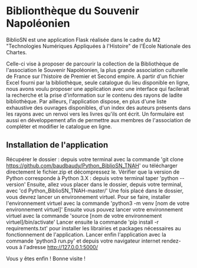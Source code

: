 
# Biblionthèque du Souvenir Napoléonien

BiblioSN est une application Flask réalisée dans le cadre du M2 "Technologies Numériques Appliquées à l'Histoire" de l'École Nationale des Chartes.

Celle-ci vise à proposer de parcourir la collection de la Bibliothèque de l'association le Souvenir Napoléonien, la plus grande association culturelle de France sur l'histoire de Premier et Second empire. A partir d'un fichier Excel fourni par la bibliothèque, seule catalogue du lieu disponible en ligne,  nous avons voulu proposer une application avec une interface qui facilerait la recherche et la prise d'information sur le contenu des rayons de ladite bibliothèque. Par ailleurs, l'application dispose, en plus d'une liste exhaustive des ouvrages disponibles, d'un index des auteurs présents dans les rayons avec un renvoi vers les livres qu'ils ont écrit. Un formulaire est aussi en développement afin de permettre aux membres de l'association de compléter et modifier le catalogue en ligne.

## Installation de l'application

Récupérer le dossier : depuis votre terminal avec la commande 'git clone https://github.com/baudbaudy/Python_BiblioSN_TNAH' ou télécharger directement le fichier.zip et décompressez le. 
Vérifier que la version de Python corresponde à Python 3.X : depuis votre terminal taper 'python --version'
Ensuite, allez vous placer dans le dossier, depuis votre terminal, avec 'cd Python_BiblioSN_TNAH-master/'
Une fois placé dans le dossier, vous devrez lancer un environnement virtuel.
Pour se faire, installer l'environnement virtuel avec la commande 'python3 -m venv [nom de votre environnement virtuel]'
Ensuite vous pouvez lancer votre environnement virtuel avec la commande 'source [nom de votre environnement virtuel]/bin/activate'
Lancer ensuite la commande 'pip install -r requirements.txt' pour installer les librairies et packages nécessaires au fonctionnement de l'application.
Lancer enfin l'application avec la commande 'python3 run.py' et depuis votre navigateur internet rendez-vous à l'adresse http://127.0.0.1:5000/

Vous y êtes enfin ! Bonne visite !




